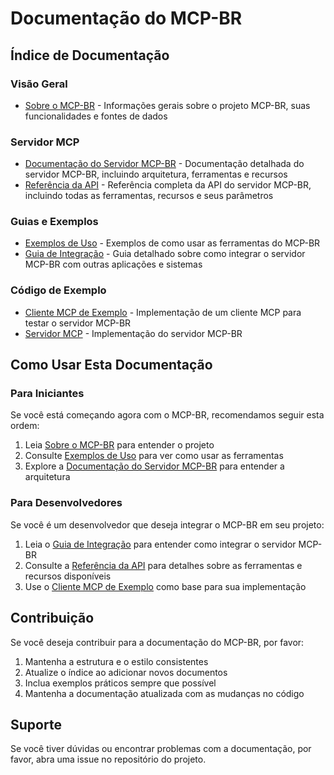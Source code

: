 # Documentação do MCP-BR

## Índice de Documentação

### Visão Geral
- [Sobre o MCP-BR](sobre.md) - Informações gerais sobre o projeto MCP-BR, suas funcionalidades e fontes de dados

### Servidor MCP
- [Documentação do Servidor MCP-BR](mcp_server.md) - Documentação detalhada do servidor MCP-BR, incluindo arquitetura, ferramentas e recursos
- [Referência da API](referencia_api.md) - Referência completa da API do servidor MCP-BR, incluindo todas as ferramentas, recursos e seus parâmetros

### Guias e Exemplos
- [Exemplos de Uso](exemplos.md) - Exemplos de como usar as ferramentas do MCP-BR
- [Guia de Integração](guia_integracao.md) - Guia detalhado sobre como integrar o servidor MCP-BR com outras aplicações e sistemas

### Código de Exemplo
- [Cliente MCP de Exemplo](../mcp_client_exemplo.py) - Implementação de um cliente MCP para testar o servidor MCP-BR
- [Servidor MCP](../mcp_server.py) - Implementação do servidor MCP-BR

## Como Usar Esta Documentação

### Para Iniciantes
Se você está começando agora com o MCP-BR, recomendamos seguir esta ordem:

1. Leia [Sobre o MCP-BR](sobre.md) para entender o projeto
2. Consulte [Exemplos de Uso](exemplos.md) para ver como usar as ferramentas
3. Explore a [Documentação do Servidor MCP-BR](mcp_server.md) para entender a arquitetura

### Para Desenvolvedores
Se você é um desenvolvedor que deseja integrar o MCP-BR em seu projeto:

1. Leia o [Guia de Integração](guia_integracao.md) para entender como integrar o servidor MCP-BR
2. Consulte a [Referência da API](referencia_api.md) para detalhes sobre as ferramentas e recursos disponíveis
3. Use o [Cliente MCP de Exemplo](../mcp_client_exemplo.py) como base para sua implementação

## Contribuição

Se você deseja contribuir para a documentação do MCP-BR, por favor:

1. Mantenha a estrutura e o estilo consistentes
2. Atualize o índice ao adicionar novos documentos
3. Inclua exemplos práticos sempre que possível
4. Mantenha a documentação atualizada com as mudanças no código

## Suporte

Se você tiver dúvidas ou encontrar problemas com a documentação, por favor, abra uma issue no repositório do projeto.
